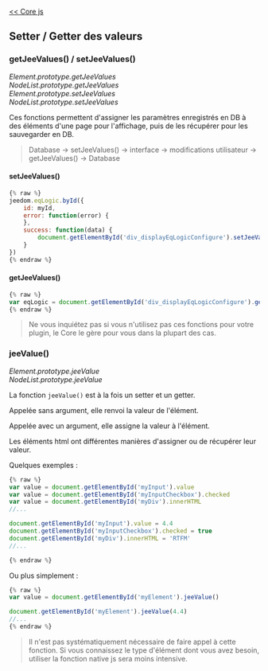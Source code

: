 [<< Core js](/fr_FR/dev/corejs/index)  
## Setter / Getter des valeurs

### getJeeValues() / setJeeValues()

*Element.prototype.getJeeValues*  
*NodeList.prototype.getJeeValues*  
*Element.prototype.setJeeValues*  
*NodeList.prototype.setJeeValues*  
 

Ces fonctions permettent d'assigner les paramètres enregistrés en DB à des éléments d'une page pour l'affichage, puis de les récupérer pour les sauvegarder en DB.

> Database -> setJeeValues() -> interface -> modifications utilisateur -> getJeeValues() -> Database

#### setJeeValues()

````js
{% raw %}
jeedom.eqLogic.byId({
    id: myId,
    error: function(error) {
    },
    success: function(data) {
        document.getElementById('div_displayEqLogicConfigure').setJeeValues(data, '.eqLogicAttr')
    }
})
{% endraw %}
````


#### getJeeValues()

````js
{% raw %}
var eqLogic = document.getElementById('div_displayEqLogicConfigure').getJeeValues('.eqLogicAttr')[0]
{% endraw %}
````

> Ne vous inquiétez pas si vous n'utilisez pas ces fonctions pour votre plugin, le Core le gère pour vous dans la plupart des cas.


### jeeValue()

*Element.prototype.jeeValue*  
*NodeList.prototype.jeeValue* 

La fonction `jeeValue()` est à la fois un setter et un getter.

Appelée sans argument, elle renvoi la valeur de l'élément.

Appelée avec un argument, elle assigne la valeur à l'élément.

Les éléments html ont différentes manières d'assigner ou de récupérer leur valeur.

Quelques exemples :

````js
{% raw %}
var value = document.getElementById('myInput').value
var value = document.getElementById('myInputCheckbox').checked
var value = document.getElementById('myDiv').innerHTML
//...

document.getElementById('myInput').value = 4.4
document.getElementById('myInputCheckbox').checked = true
document.getElementById('myDiv').innerHTML = 'RTFM'
//...

{% endraw %}
````

Ou plus simplement :

````js
{% raw %}
var value = document.getElementById('myElement').jeeValue()

document.getElementById('myElement').jeeValue(4.4)
//...
{% endraw %}
````

> Il n'est pas systématiquement nécessaire de faire appel à cette fonction. Si vous connaissez le type d'élément dont vous avez besoin, utiliser la fonction native js sera moins intensive.